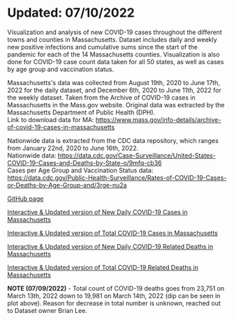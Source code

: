 # Updated: 07/10/2022 <br> 

Visualization and analysis of new COVID-19 cases throughout the different towns and counties in Massachusetts. Dataset includes daily and weekly new positive infections and cumulative sums since the start of the pandemic for each of the 14 Massachusetts counties. Visualization is also done for COVID-19 case count data taken for all 50 states, as well as cases by age group and vaccination status. 

Massachusetts's data was collected from August 19th, 2020 to June 17th, 2022 for the daily dataset, and December 6th, 2020 to June 11th, 2022 for the weekly dataset. Taken from the Archive of COVID-19 cases in Massachusetts in the Mass.gov website. Original data was extracted by the Massachusetts Department of Public Health (DPH).<br>
Link to download data for MA: https://www.mass.gov/info-details/archive-of-covid-19-cases-in-massachusetts<br>

Nationwide data is extracted from the CDC data repository, which ranges from January 22nd, 2020 to June 16th, 2022.<br>
Nationwide data: https://data.cdc.gov/Case-Surveillance/United-States-COVID-19-Cases-and-Deaths-by-State-o/9mfq-cb36<br>
Cases per Age Group and Vaccination Status data: https://data.cdc.gov/Public-Health-Surveillance/Rates-of-COVID-19-Cases-or-Deaths-by-Age-Group-and/3rge-nu2a<br>

[GitHub page](https://juan-varela11.github.io/COVID_Cases_MA_and_Nationwide)

[Interactive & Updated version of New Daily COVID-19 Cases in Massachusetts](https://juan-varela11.github.io/COVID_Cases_MA_and_Nationwide/MA_covid_cases.html)

[Interactive & Updated version of Total COVID-19 Cases in Massachusetts](https://juan-varela11.github.io/COVID_Cases_MA_and_Nationwide/MA_tot_covid_cases.html)

[Interactive & Updated version of New Daily COVID-19 Related Deaths in Massachusetts](https://juan-varela11.github.io/COVID_Cases_MA_and_Nationwide/MA_covid_deaths.html)

[Interactive & Updated version of Total COVID-19 Related Deaths in Massachusetts](https://juan-varela11.github.io/COVID_Cases_MA_and_Nationwide/MA_tot_covid_deaths.html)

**NOTE (07/09/2022)** - Total count of COVID-19 deaths goes from 23,751 on March 13th, 2022 down to 19,981 on March 14th, 2022 (dip can be seen in plot above). Reason for decrease in total number is unknown, reached out to Dataset owner Brian Lee.
